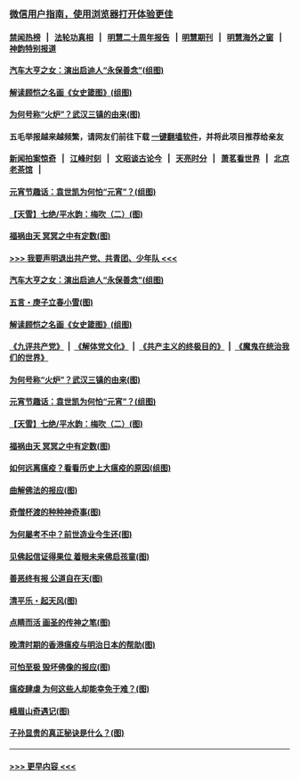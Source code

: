 ### [微信用户指南，使用浏览器打开体验更佳](https://github.com/gfw-breaker/banned-news1/blob/master/indexes/wechat-guide.md?t=0)
#### [禁闻热榜](热点新闻.md?t=0)  &nbsp;&nbsp;|&nbsp;&nbsp; [法轮功真相](https://github.com/gfw-breaker/truth/blob/master/README.md?t=0) &nbsp;&nbsp;|&nbsp;&nbsp; [明慧二十周年报告](https://github.com/gfw-breaker/mh-reports/blob/master/README.md?t=0) &nbsp;&nbsp;|&nbsp;&nbsp;[明慧期刊](https://github.com/gfw-breaker/mh-qikan) &nbsp;&nbsp;|&nbsp;&nbsp; [明慧海外之窗](https://github.com/gfw-breaker/mh-news/blob/master/README.md?t=0) &nbsp;&nbsp;|&nbsp;&nbsp; [神韵特别报道](https://github.com/gfw-breaker/mh-news/blob/master/shenyun.md?t=0)
#### [汽车大亨之女：演出启迪人“永保善念”(组图)](../pages/p7/922349.md?t=02091011) 
#### [解读顾恺之名画《女史箴图》(组图)](../pages/p7/921835.md?t=02091011) 
#### [为何号称“火炉”？武汉三镇的由来(图)](../pages/p7/921718.md?t=02091011) 
#### 五毛举报越来越频繁，请网友们前往下载 [一键翻墙软件](https://github.com/gfw-breaker/ssr-accounts)，并将此项目推荐给亲友
#### [新闻拍案惊奇](https://github.com/gfw-breaker/banned-news1/blob/master/pages/link4.md) &nbsp;&nbsp;|&nbsp;&nbsp; [江峰时刻](https://github.com/gfw-breaker/banned-news1/blob/master/pages/link4.md) &nbsp;&nbsp;|&nbsp;&nbsp; [文昭谈古论今](https://github.com/gfw-breaker/banned-news1/blob/master/pages/link4.md) &nbsp;&nbsp;|&nbsp;&nbsp; [天亮时分](https://github.com/gfw-breaker/banned-news1/blob/master/pages/link4.md) &nbsp;&nbsp;|&nbsp;&nbsp; [萧茗看世界](https://github.com/gfw-breaker/banned-news1/blob/master/pages/link4.md) &nbsp;&nbsp;|&nbsp;&nbsp; [北京老茶馆](https://github.com/gfw-breaker/banned-news1/blob/master/pages/link4.md) &nbsp;&nbsp;|&nbsp;&nbsp; 
#### [元宵节趣话：袁世凯为何怕“元宵”？(组图)](../pages/p7/922244.md?t=02091011) 
#### [【天雪】七绝/平水韵：梅吹（二）(图)](../pages/p7/921790.md?t=02091011) 
#### [福祸由天 冥冥之中有定数(图)](../pages/p7/921585.md?t=02091011) 
#### [>>> 我要声明退出共产党、共青团、少年队 <<<](https://github.com/begood0513/goodnews/blob/master/quit/letter.md) 
#### [汽车大亨之女：演出启迪人“永保善念”(组图)](../pages/p7/922349.md?t=02091011) 
#### [五言・庚子立春小雪(图)](../pages/p7/922009.md?t=02091011) 
#### [解读顾恺之名画《女史箴图》(组图)](../pages/p7/921835.md?t=02091011) 
#### [《九评共产党》](https://github.com/begood0513/9ping.md/blob/master/README.md) &nbsp;|&nbsp; [《解体党文化》](../../../../jtdwh.md/blob/master/README.md)  &nbsp;|&nbsp; [《共产主义的终极目的》](../../../../gczydzjmd.md/blob/master/README.md) &nbsp;|&nbsp; [《魔鬼在统治我们的世界》](../../../../mgztzwmdsj.md/blob/master/README.md) 
#### [为何号称“火炉”？武汉三镇的由来(图)](../pages/p7/921718.md?t=02091011) 
#### [元宵节趣话：袁世凯为何怕“元宵”？(组图)](../pages/p7/922244.md?t=02091011) 
#### [【天雪】七绝/平水韵：梅吹（二）(图)](../pages/p7/921790.md?t=02091011) 
#### [福祸由天 冥冥之中有定数(图)](../pages/p7/921585.md?t=02091011) 
#### [如何远离瘟疫？看看历史上大瘟疫的原因(组图)](../pages/p7/921717.md?t=02091011) 
#### [曲解佛法的报应(图)](../pages/p7/921438.md?t=02091011) 
#### [奇僧杯渡的种种神奇事(图)](../pages/p7/921776.md?t=02091011) 
#### [为何屡考不中？前世造业今生还(图)](../pages/p7/921584.md?t=02091011) 
#### [见佛起信证得果位 着眼未来佛启孩童(图)](../pages/p7/921596.md?t=02091011) 
#### [善恶终有报 公道自在天(图)](../pages/p7/921441.md?t=02091011) 
#### [清平乐・起天风(图)](../pages/p7/921607.md?t=02091011) 
#### [点睛而活 画圣的传神之笔(图)](../pages/p7/921583.md?t=02091011) 
#### [晚清时期的香港瘟疫与明治日本的帮助(图)](../pages/p7/921674.md?t=02091011) 
#### [可怕至极 毁坏佛像的报应(图)](../pages/p7/921437.md?t=02091011) 
#### [瘟疫肆虐 为何这些人却能幸免于难？(图)](../pages/p7/921768.md?t=02091011) 
#### [峨眉山奇遇记(图)](../pages/p7/921442.md?t=02091011) 
#### [子孙显贵的真正秘诀是什么？(图)](../pages/p7/921334.md?t=02091011) 

----
#### [ >>> 更早内容 <<< ](../indexes/p7-earlier.md)

